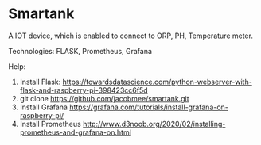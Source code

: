 # Smartank
A IOT device, which is enabled to connect to ORP, PH, Temperature meter.

Technologies:
FLASK, Prometheus, Grafana 

Help:
1. Install Flask:
https://towardsdatascience.com/python-webserver-with-flask-and-raspberry-pi-398423cc6f5d
2. git clone https://github.com/jacobmee/smartank.git
3. Install Grafana https://grafana.com/tutorials/install-grafana-on-raspberry-pi/
4. Install Prometheus http://www.d3noob.org/2020/02/installing-prometheus-and-grafana-on.html

